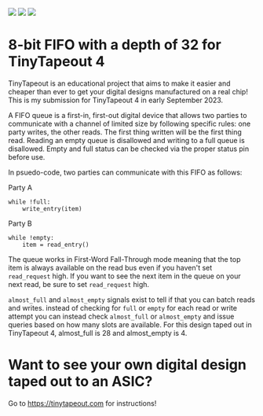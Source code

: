 ![](../../workflows/gds/badge.svg) ![](../../workflows/docs/badge.svg) ![](../../workflows/wokwi_test/badge.svg)

# 8-bit FIFO with a depth of 32 for TinyTapeout 4

TinyTapeout is an educational project that aims to make it easier and cheaper than ever to get your digital designs manufactured on a real chip! This is my submission for TinyTapeout 4 in early September 2023.

A FIFO queue is a first-in, first-out digital device that allows two parties to communicate with a channel of limited size by following specific rules: one party writes, the other reads. The first thing written will be the first thing read. Reading an empty queue is disallowed and writing to a full queue is disallowed. Empty and full status can be checked via the proper status pin before use.

In psuedo-code, two parties can communicate with this FIFO as follows:

Party A
```
while !full:
    write_entry(item)
```

Party B
```
while !empty:
    item = read_entry()
```

The queue works in First-Word Fall-Through mode meaning that the top item is always available on the read bus even
if you haven't set `read_request` high. If you want to see the next item in the queue on your next read, be sure
to set `read_request` high.

`almost_full` and `almost_empty` signals exist to tell if that you can batch reads and writes. instead of checking for
`full` or `empty` for each read or write attempt you can instead check `almost_full` or `almost_empty` and issue queries
based on how many slots are available. For this design taped out in TinyTapeout 4, almost_full is 28 and almost_empty is 4.


# Want to see your own digital design taped out to an ASIC?
Go to https://tinytapeout.com for instructions!
